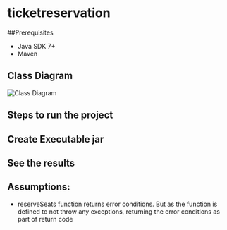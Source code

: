 # ticketreservation

##Prerequisites
* Java SDK 7+
* Maven

## Class Diagram
![Class Diagram](https://cloud.githubusercontent.com/assets/24487341/21111784/2cf67c46-c071-11e6-9857-13f2266482da.png)

## Steps to run the project

## Create Executable jar

## See the results

## Assumptions:
* reserveSeats function returns error conditions. But as the function is defined to not throw any exceptions, returning the error conditions as part of return code
